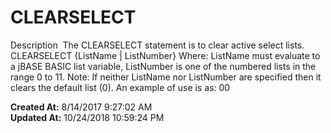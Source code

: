 # CLEARSELECT

Description  The CLEARSELECT statement is to clear active select lists. CLEARSELECT {ListName | ListNumber} Where: ListName must evaluate to a jBASE BASIC list variable, ListNumber is one of the numbered lists in the range 0 to 11. Note: If neither ListName nor ListNumber are specified then it clears the default list (0). An example of use is as: 00  

**Created At:** 8/14/2017 9:27:02 AM  
**Updated At:** 10/24/2018 10:59:24 PM  

